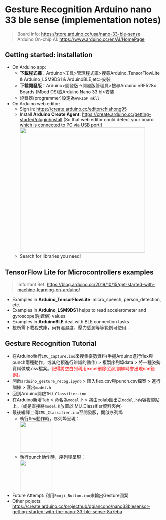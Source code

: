 # Gesture Recognition Arduino nano 33 ble sense (implementation notes)
<!-- Create Date: 2021/03/17 -->
> Board info: https://store.arduino.cc/usa/nano-33-ble-sense  
> Arduino On-chip AI: https://www.arduino.cc/en/AI/HomePage

## Getting started: installation 
* On Arduino app:
    * **下載程式褲**：Arduino>工具>管理程式庫>搜尋Arduino_TensorFlowLite & Arduino_LSM9DS1 & ArduinoBLE,etc>安裝
    * **下載開發版**：Arduino>開發版->開發版管理員>搜尋Arduino nRF528x Boards (Mbed OS)或Arduino Nano 33 bl>安裝
    * 燒錄器(programmer)設定為`AVRISP mkll`
* On Arduino web editor:
    * Sign in: https://create.arduino.cc/editor/chiahong95
    * Install **Arduino Create Agent**: https://create.arduino.cc/getting-started/plugin/install (So that web editor could detect your board which is connected to PC via USB port!)<img src="https://i.imgur.com/fWfQ0LV.png" height="400" />
    * Search for libraries you need!

## TensorFlow Lite for Microcontrollers examples
> Imfortant Ref: https://blog.arduino.cc/2019/10/15/get-started-with-machine-learning-on-arduino/ 
* Examples in **Arduino_TensorFlowLite** :micro_speech, person_detection, etc.
* Examples in **Arduino_LSM9DS1** helps to read accelerometer and gyroscope(陀螺儀) values 
* Examples in **ArduinoBLE** deal with BLE connection tasks
* 視所需下載程式庫，尚有溫濕度、壓力感測等等範例可使用... 
## Gesture Recognition Tutorial
<!-- > * Github: https://github.com/arduino/ArduinoTensorFlowLiteTutorials/tree/master/GestureToEmoji
> * Colab: https://colab.research.google.com/github/arduino/ArduinoTensorFlowLiteTutorials/blob/master/GestureToEmoji/arduino_tinyml_workshop.ipynb -->

* 在Arduino執行`IMU_Capture.ino`來搜集姿勢資料(手握Arduino進行flex與punch兩種動作，或其他預進行辨識的動作) > 複製序列埠data > 將一種姿勢資料做成.csv檔案。<font color="red">記得將空白列利用excel刪除(否則訓練時會出現nan錯誤)。</font>
* 開啟`arduino_gesture_recog.ipynb` > 匯入flex.csv與punch.csv檔案 > 進行訓練 > 匯出`model.h`
* 回到Arduino開啟`IMU_Classifier.ino`
* 在Arduino新增Tab > 命名為`model.h` > 將由colab匯出之`model.h`內容複製貼上。(或是直接將`model.h`放置於IMU_Classifier資料夾內)
* 最後編譯上傳`IMU_Classifier.ino`至開發版，開啟序列埠
   * 執行flex動作時，序列埠呈現：  
      <img src="https://i.imgur.com/u9mqD9H.png" height="100" />
   * 執行punch動作時，序列埠呈現：  
      <img src="https://i.imgur.com/c01DntD.png" height="100" />
* Future Attempt: 利用`Emoji_Button.ino`來輸出Gesture圖案
* Other pojects: https://create.arduino.cc/projecthub/dgiancono/nano33blesensor-getting-started-with-the-nano-33-ble-sense-8a7eba

<!-- # <font color="lighblue">To be Continued...</font> -->



